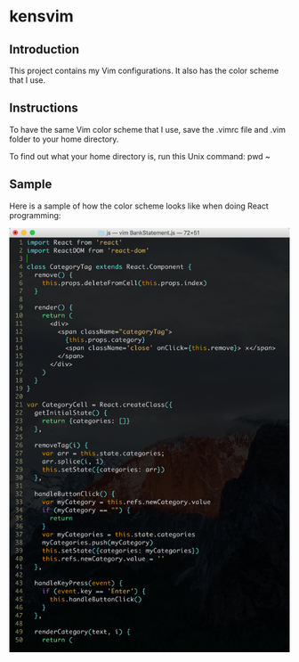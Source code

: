 kensvim
====

## Introduction

This project contains my Vim configurations. It also has the color scheme that I use.

## Instructions

To have the same Vim color scheme that I use, save the .vimrc file and .vim folder to your home directory.

To find out what your home directory is, run this Unix command: pwd ~

## Sample

Here is a sample of how the color scheme looks like when doing React programming:

![Alt text](/sample.png?raw=true "Sample of how the color scheme looks like when doing React programming.")
